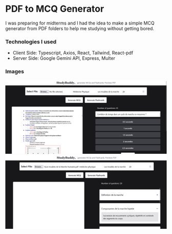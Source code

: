 # PDF to MCQ Generator

I was preparing for midterms and I had the idea to make a simple MCQ generator from PDF folders to help me studying without getting bored.

### Technologies I used
- Client Side: Typescript, Axios, React, Tailwind, React-pdf
- Server Side: Google Gemini API, Express, Multer

### Images
![mcq](https://github.com/oebelus/pdf-to-mcq/blob/e2dfda21b673503fa8e2673088eec5db05947f93/mcq.png)
![flashcard](https://github.com/oebelus/pdf-to-mcq/blob/e2dfda21b673503fa8e2673088eec5db05947f93/flashcard.png)
